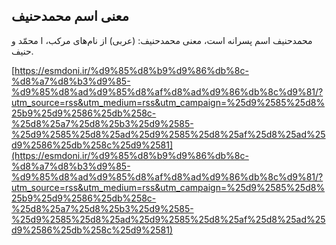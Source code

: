 ## معنی اسم محمدحنیف


محمدحنیف اسم پسرانه است، معنی محمدحنیف: (عربی) از نام‌های مرکب، ا محمّد و حنیف.

[https://esmdoni.ir/%d9%85%d8%b9%d9%86%db%8c-%d8%a7%d8%b3%d9%85-%d9%85%d8%ad%d9%85%d8%af%d8%ad%d9%86%db%8c%d9%81/?utm_source=rss&utm_medium=rss&utm_campaign=%25d9%2585%25d8%25b9%25d9%2586%25db%258c-%25d8%25a7%25d8%25b3%25d9%2585-%25d9%2585%25d8%25ad%25d9%2585%25d8%25af%25d8%25ad%25d9%2586%25db%258c%25d9%2581](https://esmdoni.ir/%d9%85%d8%b9%d9%86%db%8c-%d8%a7%d8%b3%d9%85-%d9%85%d8%ad%d9%85%d8%af%d8%ad%d9%86%db%8c%d9%81/?utm_source=rss&utm_medium=rss&utm_campaign=%25d9%2585%25d8%25b9%25d9%2586%25db%258c-%25d8%25a7%25d8%25b3%25d9%2585-%25d9%2585%25d8%25ad%25d9%2585%25d8%25af%25d8%25ad%25d9%2586%25db%258c%25d9%2581) 